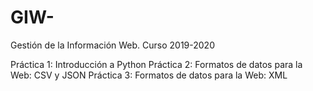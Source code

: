 # GIW-
Gestión de la Información Web. Curso 2019-2020

Práctica 1: Introducción a Python
Práctica 2: Formatos de datos para la Web: CSV y JSON
Práctica 3: Formatos de datos para la Web: XML
